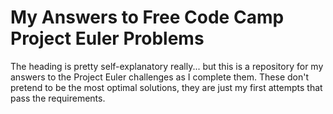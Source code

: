 # My Answers to Free Code Camp Project Euler Problems

The heading is pretty self-explanatory really... but this is a repository for my answers to the Project Euler challenges as I complete them. These don't pretend to be the most optimal solutions, they are just my first attempts that pass the requirements.
